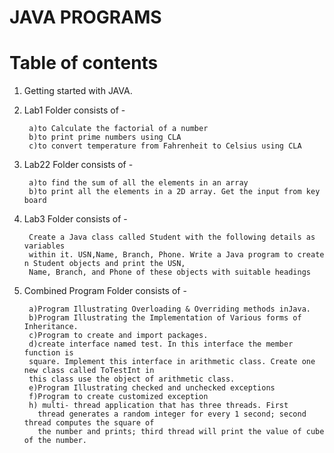 
# JAVA PROGRAMS


# Table of contents

 1) Getting started with JAVA.
2. Lab1 Folder consists of -

        a)to Calculate the factorial of a number
        b)to print prime numbers using CLA
        c)to convert temperature from Fahrenheit to Celsius using CLA
3. Lab22 Folder consists of -

        a)to find the sum of all the elements in an array
        b)to print all the elements in a 2D array. Get the input from key board
4. Lab3 Folder consists of -
      
        Create a Java class called Student with the following details as variables 
        within it. USN,Name, Branch, Phone. Write a Java program to create n Student objects and print the USN,
        Name, Branch, and Phone of these objects with suitable headings

5. Combined Program Folder consists of -

        a)Program Illustrating Overloading & Overriding methods inJava.
        b)Program Illustrating the Implementation of Various forms of Inheritance.
        c)Program to create and import packages.
        d)create interface named test. In this interface the member function is
        square. Implement this interface in arithmetic class. Create one new class called ToTestInt in
        this class use the object of arithmetic class.
        e)Program Illustrating checked and unchecked exceptions
        f)Program to create customized exception
        h) multi- thread application that has three threads. First
          thread generates a random integer for every 1 second; second thread computes the square of
          the number and prints; third thread will print the value of cube of the number.
        
  


